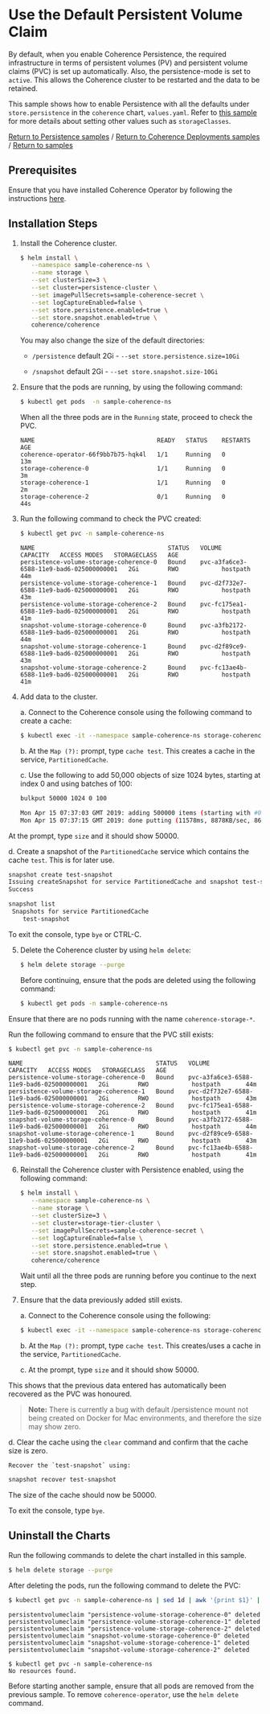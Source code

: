 # Use the Default Persistent Volume Claim

By default, when you enable Coherence Persistence, the required infrastructure in terms
of persistent volumes (PV) and persistent volume claims (PVC) is set up automatically. Also, the persistence-mode
is set to `active`. This allows the Coherence cluster to be restarted and the data to be retained.

This sample shows how to enable Persistence with all the defaults
under `store.persistence` in the `coherence` chart, `values.yaml`. Refer to [this sample](../pvc/README.md)
for more details about setting other values such as `storageClasses`.

[Return to Persistence samples](../) / [Return to Coherence Deployments samples](../../) / [Return to samples](../../../README.md#list-of-samples)

## Prerequisites

Ensure that you have installed Coherence Operator by following the instructions [here](../../../README.md#install-the-coherence-operator).

## Installation Steps

1. Install the Coherence cluster.

   ```bash
   $ helm install \
      --namespace sample-coherence-ns \
      --name storage \
      --set clusterSize=3 \
      --set cluster=persistence-cluster \
      --set imagePullSecrets=sample-coherence-secret \
      --set logCaptureEnabled=false \
      --set store.persistence.enabled=true \
      --set store.snapshot.enabled=true \
      coherence/coherence
   ```

   You may also change the size of the default directories:

   * `/persistence` default 2Gi - `--set store.persistence.size=10Gi`

   * `/snapshot` default 2Gi - `--set store.snapshot.size-10Gi`                  

2. Ensure that the pods are running, by using the following command:

   ```bash
   $ kubectl get pods  -n sample-coherence-ns
   ```
    When all the three pods are in the `Running` state, proceed to check the PVC.
   ```console
   NAME                                  READY   STATUS    RESTARTS   AGE
   coherence-operator-66f9bb7b75-hqk4l   1/1     Running   0          13m
   storage-coherence-0                   1/1     Running   0          3m
   storage-coherence-1                   1/1     Running   0          2m
   storage-coherence-2                   0/1     Running   0          44s
   ```


3. Run the following command to check the PVC created:

   ```bash
   $ kubectl get pvc -n sample-coherence-ns
   ```
   ```console
   NAME                                     STATUS   VOLUME                                     CAPACITY   ACCESS MODES   STORAGECLASS   AGE
   persistence-volume-storage-coherence-0   Bound    pvc-a3fa6ce3-6588-11e9-bad6-025000000001   2Gi        RWO            hostpath       44m
   persistence-volume-storage-coherence-1   Bound    pvc-d2f732e7-6588-11e9-bad6-025000000001   2Gi        RWO            hostpath       43m
   persistence-volume-storage-coherence-2   Bound    pvc-fc175ea1-6588-11e9-bad6-025000000001   2Gi        RWO            hostpath       41m
   snapshot-volume-storage-coherence-0      Bound    pvc-a3fb2172-6588-11e9-bad6-025000000001   2Gi        RWO            hostpath       44m
   snapshot-volume-storage-coherence-1      Bound    pvc-d2f89ce9-6588-11e9-bad6-025000000001   2Gi        RWO            hostpath       43m
   snapshot-volume-storage-coherence-2      Bound    pvc-fc13ae4b-6588-11e9-bad6-025000000001   2Gi        RWO            hostpath       41m
   ```

4. Add data to the cluster.

   a. Connect to the Coherence console using the following command to create a cache:

   ```bash
   $ kubectl exec -it --namespace sample-coherence-ns storage-coherence-0 bash /scripts/startCoherence.sh console
   ```   

   b. At the `Map (?):` prompt, type `cache test`.  This creates a cache in the service, `PartitionedCache`.

   c. Use the following to add 50,000 objects of size 1024 bytes, starting at index 0 and using batches of 100:

   ```bash
   bulkput 50000 1024 0 100

   Mon Apr 15 07:37:03 GMT 2019: adding 500000 items (starting with #0) each 1024 bytes ...
   Mon Apr 15 07:37:15 GMT 2019: done putting (11578ms, 8878KB/sec, 8637 items/sec)
   ```

  At the prompt, type `size` and it should show 50000.

  d. Create a snapshot of the `PartitionedCache` service which contains the cache `test`. This is for later use.

   ```bash
   snapshot create test-snapshot
   Issuing createSnapshot for service PartitionedCache and snapshot test-snapshot
   Success
   ```

   ```bash
   snapshot list
    Snapshots for service PartitionedCache
       test-snapshot
   ```

   To exit the console, type `bye` or CTRL-C.

5. Delete the Coherence cluster by using `helm delete`:

    ```bash
    $ helm delete storage --purge
    ```

   Before continuing, ensure that the pods are deleted using the following command:

   ```bash
   $ kubectl get pods -n sample-coherence-ns
   ```   
  Ensure that there are no pods running with the name `coherence-storage-*`.

   Run the following command to ensure that the PVC still exists:

   ```bash
   $ kubectl get pvc -n sample-coherence-ns
   ```
   ```console
   NAME                                     STATUS   VOLUME                                     CAPACITY   ACCESS MODES   STORAGECLASS   AGE
   persistence-volume-storage-coherence-0   Bound    pvc-a3fa6ce3-6588-11e9-bad6-025000000001   2Gi        RWO            hostpath       44m
   persistence-volume-storage-coherence-1   Bound    pvc-d2f732e7-6588-11e9-bad6-025000000001   2Gi        RWO            hostpath       43m
   persistence-volume-storage-coherence-2   Bound    pvc-fc175ea1-6588-11e9-bad6-025000000001   2Gi        RWO            hostpath       41m
   snapshot-volume-storage-coherence-0      Bound    pvc-a3fb2172-6588-11e9-bad6-025000000001   2Gi        RWO            hostpath       44m
   snapshot-volume-storage-coherence-1      Bound    pvc-d2f89ce9-6588-11e9-bad6-025000000001   2Gi        RWO            hostpath       43m
   snapshot-volume-storage-coherence-2      Bound    pvc-fc13ae4b-6588-11e9-bad6-025000000001   2Gi        RWO            hostpath       41m
   ```

6. Reinstall the Coherence cluster with Persistence enabled, using the following command:


   ```bash
   $ helm install \
      --namespace sample-coherence-ns \
      --name storage \
      --set clusterSize=3 \
      --set cluster=storage-tier-cluster \
      --set imagePullSecrets=sample-coherence-secret \
      --set logCaptureEnabled=false \
      --set store.persistence.enabled=true \
      --set store.snapshot.enabled=true \
      coherence/coherence
   ```   

   Wait until all the three pods are running before you continue to the next step.

7. Ensure that the data previously added still exists.

   a. Connect to the Coherence console using the following:

   ```bash
   $ kubectl exec -it --namespace sample-coherence-ns storage-coherence-0 bash /scripts/startCoherence.sh console
   ```   

   b. At the `Map (?):` prompt, type `cache test`.  This creates/uses a cache in the service, `PartitionedCache`.

   c. At the prompt, type `size` and it should show 50000.

  This shows that the previous data entered has automatically been recovered as the PVC was honoured.

   > **Note:** There is currently a bug with default /persistence mount not being created on Docker for Mac environments,
   > and therefore the size may show zero.  

   d. Clear the cache using the `clear` command and confirm that the cache size is zero.

    Recover the `test-snapshot` using:

   ```bash
   snapshot recover test-snapshot
   ```

   The size of the cache should now be 50000.

   To exit the console, type `bye`.

## Uninstall the Charts

Run the following commands to delete the chart installed in this sample.

```bash
$ helm delete storage --purge
```

After deleting the pods, run the following command to delete the PVC:

```bash
$ kubectl get pvc -n sample-coherence-ns | sed 1d | awk '{print $1}' | xargs kubectl delete pvc -n sample-coherence-ns
```
```console
persistentvolumeclaim "persistence-volume-storage-coherence-0" deleted
persistentvolumeclaim "persistence-volume-storage-coherence-1" deleted
persistentvolumeclaim "persistence-volume-storage-coherence-2" deleted
persistentvolumeclaim "snapshot-volume-storage-coherence-0" deleted
persistentvolumeclaim "snapshot-volume-storage-coherence-1" deleted
persistentvolumeclaim "snapshot-volume-storage-coherence-2" deleted

$ kubectl get pvc -n sample-coherence-ns
No resources found.
```

Before starting another sample, ensure that all  pods are removed from the previous sample. To remove `coherence-operator`, use the `helm delete` command.
